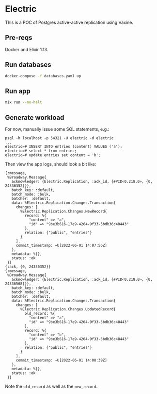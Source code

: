 
# Electric

This is a POC of Postgres active-active replication using Vaxine.

## Pre-reqs

Docker and Elixir 1.13.

## Run databases

```sh
docker-compose -f databases.yaml up
```

## Run app

```sh
mix run --no-halt
```

## Generate workload

For now, manually issue some SQL statements, e.g.:

```
psql -h localhost -p 54321 -U electric -d electric
...
electric=# INSERT INTO entries (content) VALUES ('a');
electric=# select * from entries;
electric=# update entries set content = 'b';
```

Then view the app logs, should look a bit like:

```
{:message,
 %Broadway.Message{
   acknowledger: {Electric.Replication, :ack_id, {#PID<0.218.0>, {0, 24336352}}},
   batch_key: :default,
   batch_mode: :bulk,
   batcher: :default,
   data: %Electric.Replication.Changes.Transaction{
     changes: [
       %Electric.Replication.Changes.NewRecord{
         record: %{
           "content" => "a",
           "id" => "9be3b616-17e9-4264-9f33-5bdb36c48443"
         },
         relation: {"public", "entries"}
       }
     ],
     commit_timestamp: ~U[2022-06-01 14:07:56Z]
   },
   metadata: %{},
   status: :ok
 }}
{:ack, {0, 24336352}}
{:message,
 %Broadway.Message{
   acknowledger: {Electric.Replication, :ack_id, {#PID<0.218.0>, {0, 24336568}}},
   batch_key: :default,
   batch_mode: :bulk,
   batcher: :default,
   data: %Electric.Replication.Changes.Transaction{
     changes: [
       %Electric.Replication.Changes.UpdatedRecord{
         old_record: %{
           "content" => "a",
           "id" => "9be3b616-17e9-4264-9f33-5bdb36c48443"
         },
         record: %{
           "content" => "b",
           "id" => "9be3b616-17e9-4264-9f33-5bdb36c48443"
         },
         relation: {"public", "entries"}
       }
     ],
     commit_timestamp: ~U[2022-06-01 14:08:39Z]
   },
   metadata: %{},
   status: :ok
 }}
```

Note the `old_record` as well as the `new_record`.

